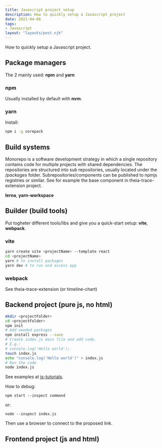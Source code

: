 ```yaml
---
title: Javascript project setup
description: How to quickly setup a Javascript project
date: 2021-04-06
tags:
- Javascript
layout: "layouts/post.njk"
---
```


How to quickly setup a Javascript project.

## Package managers

The 2 mainly used: **npm** and **yarn**

### npm

Usually installed by default with **nvm**.

### yarn

Install:
``` bash
npm i -g corepack
```

## Build systems

Monorepo is a software development strategy in which a single repository contains code
for multiple projects with shared dependencies.
The repositories are structured into sub repositories, usually located under the */packages* folder.
Subrepositories/components can be published to npmjs registries or similar.
See for example the base component in theia-trace-extension project.

**lerna**, **yarn-workspace**

## Builder (build tools)

Put togheter different tools/libs and give you a quick-start setup: **vite**, **webpack**.

### vite

``` bash
yarn create vite <projectName> --template react
cd <projectName>
yarn # to install packages
yarn dev # to run and access app
```

### webpack

See theia-trace-extension (or timeline-chart)

## Backend project (pure js, no html)

``` bash
mkdir <projectFolder>
cd <projectFolder>
npm init
# Add needed packages
npm install express --save
# Create index.js main file and add code.
# E.g.:
# console.log('Hello world');
touch index.js
echo "console.log('Hello world')" > index.js
# Run the code
node index.js
```

See examples at [js-tutorials][js-tutorials].

How to debug:
```
npm start --inspect command
```

or:
```
node --inspect index.js
```

Then use a browser to connect to the proposed link.

## Frontend project (js and html)

[js-tutorials]: https://github.com/frobino/js_tutorial
